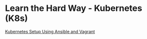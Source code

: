 # Learn the Hard Way - Kubernetes (K8s)

[Kubernetes Setup Using Ansible and Vagrant](https://kubernetes.io/blog/2019/03/15/kubernetes-setup-using-ansible-and-vagrant/)
